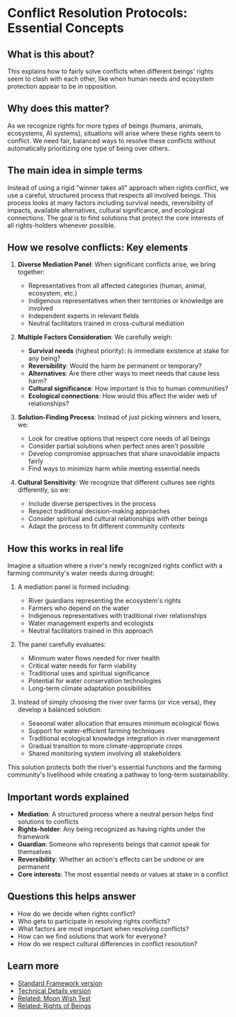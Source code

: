 # Conflict Resolution Protocols: Essential Concepts

## What is this about?
This explains how to fairly solve conflicts when different beings' rights seem to clash with each other, like when human needs and ecosystem protection appear to be in opposition.

## Why does this matter?
As we recognize rights for more types of beings (humans, animals, ecosystems, AI systems), situations will arise where these rights seem to conflict. We need fair, balanced ways to resolve these conflicts without automatically prioritizing one type of being over others.

## The main idea in simple terms
Instead of using a rigid "winner takes all" approach when rights conflict, we use a careful, structured process that respects all involved beings. This process looks at many factors including survival needs, reversibility of impacts, available alternatives, cultural significance, and ecological connections. The goal is to find solutions that protect the core interests of all rights-holders whenever possible.

## How we resolve conflicts: Key elements

1. **Diverse Mediation Panel**: When significant conflicts arise, we bring together:
   - Representatives from all affected categories (human, animal, ecosystem, etc.)
   - Indigenous representatives when their territories or knowledge are involved
   - Independent experts in relevant fields
   - Neutral facilitators trained in cross-cultural mediation

2. **Multiple Factors Consideration**: We carefully weigh:
   - **Survival needs** (highest priority): Is immediate existence at stake for any being?
   - **Reversibility**: Would the harm be permanent or temporary?
   - **Alternatives**: Are there other ways to meet needs that cause less harm?
   - **Cultural significance**: How important is this to human communities?
   - **Ecological connections**: How would this affect the wider web of relationships?

3. **Solution-Finding Process**: Instead of just picking winners and losers, we:
   - Look for creative options that respect core needs of all beings
   - Consider partial solutions when perfect ones aren't possible
   - Develop compromise approaches that share unavoidable impacts fairly
   - Find ways to minimize harm while meeting essential needs

4. **Cultural Sensitivity**: We recognize that different cultures see rights differently, so we:
   - Include diverse perspectives in the process
   - Respect traditional decision-making approaches
   - Consider spiritual and cultural relationships with other beings
   - Adapt the process to fit different community contexts

## How this works in real life

Imagine a situation where a river's newly recognized rights conflict with a farming community's water needs during drought:

1. A mediation panel is formed including:
   - River guardians representing the ecosystem's rights
   - Farmers who depend on the water
   - Indigenous representatives with traditional river relationships
   - Water management experts and ecologists
   - Neutral facilitators trained in this approach

2. The panel carefully evaluates:
   - Minimum water flows needed for river health
   - Critical water needs for farm viability
   - Traditional uses and spiritual significance
   - Potential for water conservation technologies
   - Long-term climate adaptation possibilities

3. Instead of simply choosing the river over farms (or vice versa), they develop a balanced solution:
   - Seasonal water allocation that ensures minimum ecological flows
   - Support for water-efficient farming techniques
   - Traditional ecological knowledge integration in river management
   - Gradual transition to more climate-appropriate crops
   - Shared monitoring system involving all stakeholders

This solution protects both the river's essential functions and the farming community's livelihood while creating a pathway to long-term sustainability.

## Important words explained
- **Mediation**: A structured process where a neutral person helps find solutions to conflicts
- **Rights-holder**: Any being recognized as having rights under the framework
- **Guardian**: Someone who represents beings that cannot speak for themselves
- **Reversibility**: Whether an action's effects can be undone or are permanent
- **Core interests**: The most essential needs or values at stake in a conflict

## Questions this helps answer
- How do we decide when rights conflict?
- Who gets to participate in resolving rights conflicts?
- What factors are most important when resolving conflicts?
- How can we find solutions that work for everyone?
- How do we respect cultural differences in conflict resolution?

## Learn more
- [Standard Framework version](/framework/docs/implementation/ethics/standard/3.3-conflict-resolution)
- [Technical Details version](/framework/docs/implementation/ethics/technical/3.3-conflict-resolution)
- [Related: Moon Wish Test](/framework/docs/implementation/ethics/essential/3.3.1-moon-wish-test)
- [Related: Rights of Beings](/framework/docs/implementation/ethics/essential/2.5-rights-of-beings)
